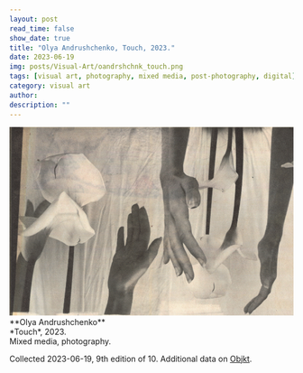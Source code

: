 ```yaml
---
layout: post
read_time: false
show_date: true
title: "Olya Andrushchenko, Touch, 2023."
date: 2023-06-19
img: posts/Visual-Art/oandrshchnk_touch.png
tags: [visual art, photography, mixed media, post-photography, digital]
category: visual art
author: 
description: ""
---
```


<img src='./assets/img/posts/Visual-Art/oandrshchnk_touch.png'>

<br>
**Olya Andrushchenko**
<br>*Touch*, 2023.
<br>Mixed media, photography.

 <div class="page-separator"></div>

Collected 2023-06-19, 9th edition of 10. Additional data on [Objkt](https://objkt.com/tokens/hicetnunc/826361).
